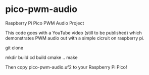 # pico-pwm-audio
Raspberry Pi Pico PWM Audio Project

This code goes with a YouTube video (still to be published) which demonstrates PWM audio out with a simple cicruit on raspberry pi. 




git clone 

mkdir build
cd build
cmake ..
make

Then copy pico-pwm-audio.uf2 to your Raspberry Pi Pico!
